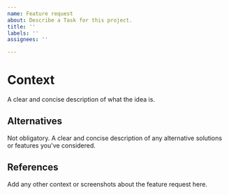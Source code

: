 ```yaml
---
name: Feature request
about: Describe a Task for this project.
title: ''
labels: ''
assignees: ''

---
```


# Context
A clear and concise description of what the idea is.

## Alternatives
Not obligatory. A clear and concise description of any alternative solutions or features you've considered.

## References
Add any other context or screenshots about the feature request here.
